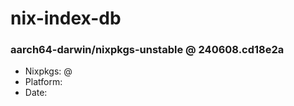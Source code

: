 # nix-index-db
### aarch64-darwin/nixpkgs-unstable @ 240608.cd18e2a
- Nixpkgs: @[](https://github.com/NixOS/nixpkgs/commit/cd18e2ae9ab8e2a0a8d715b60c91b54c0ac35ff9)
- Platform: 
- Date: 
